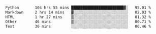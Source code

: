 <!--START_SECTION:waka-->

```txt
Python       104 hrs 55 mins ███████████████████████▓░   95.01 %
Markdown     2 hrs 14 mins   ▓░░░░░░░░░░░░░░░░░░░░░░░░   02.03 %
HTML         1 hr 27 mins    ▒░░░░░░░░░░░░░░░░░░░░░░░░   01.32 %
Other        46 mins         ▒░░░░░░░░░░░░░░░░░░░░░░░░   00.71 %
Text         30 mins         ░░░░░░░░░░░░░░░░░░░░░░░░░   00.46 %
```

<!--END_SECTION:waka-->
